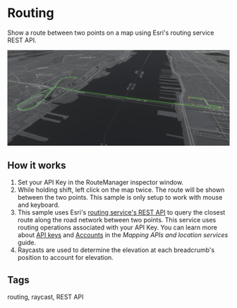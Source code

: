 # Routing

Show a route between two points on a map using Esri's routing service REST API.

![Routing](routing.png)

## How it works

1. Set your API Key in the RouteManager inspector window.
2. While holding shift, left click on the map twice. The route will be shown between the two points. This sample is only setup to work with mouse and keyboard.
3. This sample uses Esri's [routing service's REST API](https://developers.arcgis.com/rest/network/api-reference/overview-of-network-analysis-services.htm) to query the closest route along the road network between two points. This service uses routing operations associated with your API Key. You can learn more about [API keys](https://developers.arcgis.com/documentation/mapping-apis-and-services/security/api-keys/) and [Accounts](https://developers.arcgis.com/documentation/mapping-apis-and-services/deployment/accounts/) in the _Mapping APIs and location services_ guide.
4. Raycasts are used to determine the elevation at each breadcrumb's position to account for elevation.

## Tags

routing, raycast, REST API
